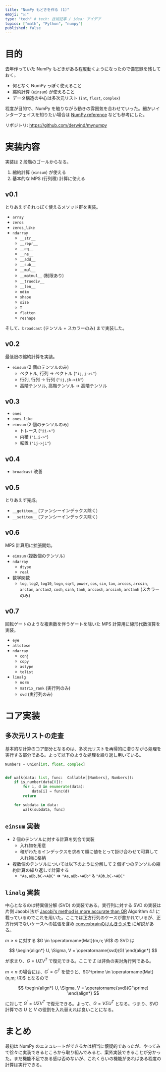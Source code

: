 ```yaml
---
title: "NumPy もどきを作る (1)"
emoji: "📈"
type: "tech" # tech: 技術記事 / idea: アイデア
topics: ["math", "Python", "numpy"]
published: false
---
```


# 目的

去年作っていた NumPy もどきがある程度動くようになったので備忘録を残しておく。

- 何となく NumPy っぽく使えること
- 縮約計算 (`einsum`) が使えること
- データ構造の中心は多次元リスト (`int`, `float`, `complex`)

程度が目的で、NumPy を触りながら動きの雰囲気を合わせていった。細かいインターフェイスを知りたい場合は [NumPy reference](https://numpy.org/doc/stable/reference/index.html) なども参考にした。

リポジトリ: https://github.com/derwind/mynumpy

# 実装内容

実装は 2 段階のゴールからなる。

1. 縮約計算 (`einsum`) が使える
1. 基本的な MPS (行列積) 計算に使える

## v0.1

とりあえずそれっぽく使えるメソッド群を実装。

- `array`
- `zeros`
- `zeros_like`
- `ndarray`
    - `__str__`
    - `__repr__`
    - `__eq__`
    - `__ne__`
    - `__add__`
    - `__sub__`
    - `__mul__`
    - `__matmul__` (制限あり)
    - `__truediv__`
    - `__len__`
    - `ndim`
    - `shape`
    - `size`
    - `T`
    - `flatten`
    - `reshape`

そして、`broadcast` (テンソル + スカラーのみ) まで実装した。

## v0.2

最低限の縮約計算を実装。

- `einsum` (2 個のテンソルのみ)
    - ベクトル, 行列 → ベクトル (`"ij,j->i"`)
    - 行列, 行列 → 行列 (`"ij,jk->ik"`)
    - 高階テンソル, 高階テンソル → 高階テンソル

## v0.3

- `ones`
- `ones_like`
- `einsum` (2 個のテンソルのみ)
    - トレース (`"ii->"`)
    - 内積 (`"i,i->"`)
    - 転置  (`"ij->ji"`)

## v0.4

- `broadcast` 改善

## v0.5

とりあえず完成。

- `__getitem__` (ファンシーインデックス除く)
- `__setitem__` (ファンシーインデックス除く)

## v0.6

MPS 計算用に拡張開始。

- `einsum` (複数個のテンソル)
- `ndarray`
    - `dtype`
    - `real`
- 数学関数
    - `log`, `log2`, `log10`, `logn`, `sqrt`, `power`, `cos`, `sin`, `tan`, `arccos`, `arcsin`, `arctan`, `arctan2`, `cosh`, `sinh`, `tanh`, `arccosh`, `arcsinh`, `arctanh` (スカラーのみ)

## v0.7

回転ゲートのような複素数を伴うゲートを除いた MPS 計算用に線形代数演算を実装。

- `eye`
- `allclose`
- `ndarray`
    - `conj`
    - `copy`
    - `astype`
    - `tolist`
- `linalg`
    - `norm`
    - `matrix_rank` (実行列のみ)
    - `svd` (実行列のみ)

# コア実装

## 多次元リストの走査

基本的な計算のコア部分となるのは、多次元リストを再帰的に潜りながら処理を実行する部分である。よって以下のような処理を繰り返し用いている。

```python
Numbers = Union[int, float, complex]


def walk(data: list, func:  Callable[[Numbers], Numbers]):
    if is_number(data[0]):
        for i, d in enumerate(data):
            data[i] = func(d)
        return

    for subdata in data:
        walk(subdata, func)
```

## `einsum` 実装

- 2 個のテンソルに対する計算を気合で実装
    - 入れ物を用意
    - 和がわたるインデックスを求めて順に値をとって掛け合わせて可算して入れ物に格納
- 複数個のテンソルについては以下のように分解して 2 個ずつのテンソルの縮約計算の繰り返しで計算する
    - `"Aa,aBb,bC->ABC"` => `"Aa,aBb->ABb"` & `"ABb,bC->ABC"`

## `linalg` 実装

中心となるのは特異値分解 (SVD) の実装である。実行列に対する SVD の実装は片側 Jacobi 法が [Jacobi's method is more accurate than QR](https://www.netlib.org/lapack/lawnspdf/lawn15.pdf) Algorithm 4.1 に載っているのでこれを用いた。ここでは正方行列のケースが書かれているが、正方行列でないケースへの拡張を含め [convexbrainのけんきうメモ](https://convexbrain.github.io/studynotes/SVD) に解説がある。

$m \geq n$ に対する $G \in \operatorname{Mat}(m,n; \R)$ の SVD は

$$
\begin{align*}
U, \Sigma, V = \operatorname{svd}(G)
\end{align*}
$$

が求まり、$G = U \Sigma V^T$ で復元できる。ここで $\Sigma$ は非負の実対角行列である。

$m < n$ の場合には、$G^\prime = G^T$ を使うと、$G^\prime \in \operatorname{Mat}(n,m; \R)$ となるので

$$
\begin{align*}
U, \Sigma, V = \operatorname{svd}(G^\prime)
\end{align*}
$$

に対して $G^\prime = U \Sigma V^T$ で復元できる。よって、$G = V \Sigma U^T$ となる。つまり、SVD 計算での $U$ と $V$ の役割を入れ替えれば良いことになる。

# まとめ

最初は NumPy のエミュレートができるかは相当に懐疑的であったが、やってみて徐々に実装できるところから取り組んでみると、案外実装できることが分かった。まだ機能不足である感は否めないが、これくらいの機能があればある程度の計算は実行できる。
